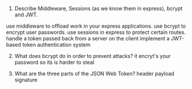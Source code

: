 <!-- Answers to the Short Answer Essay Questions go here -->

1.  Describe Middleware, Sessions (as we know them in express), bcrypt and JWT.

use middleware to offload work in your express applications.
use bcrypt to encrypt user passwords.
use sessions in express to protect certain routes.
handle a token passed back from a server on the client
implement a JWT-based token authentication system

2.  What does bcrypt do in order to prevent attacks?
it encryt's your password so its is harder to steal

3.  What are the three parts of the JSON Web Token?
header
payload
signature

